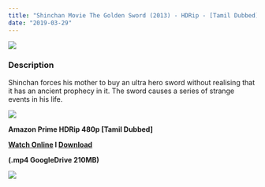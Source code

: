 ```yaml
---
title: "Shinchan Movie The Golden Sword (2013) - HDRip - [Tamil Dubbed] - 200MB"
date: "2019-03-29"
---
```


[![](https://2.bp.blogspot.com/-iIX754yEFjc/XJ2_68K_WOI/AAAAAAAAAYc/9HEVMi-sBZoWdUSHfpiXKj8cD1blZrixgCEwYBhgL/s640/hqdefault.jpg)](https://2.bp.blogspot.com/-iIX754yEFjc/XJ2_68K_WOI/AAAAAAAAAYc/9HEVMi-sBZoWdUSHfpiXKj8cD1blZrixgCEwYBhgL/s1600/hqdefault.jpg)

### Description

Shinchan forces his mother to buy an ultra hero sword without realising that it has an ancient prophecy in it. The sword causes a series of strange events in his life.

[![](https://2.bp.blogspot.com/-fai1ZuUwnbA/XIjy2aT4irI/AAAAAAAAANw/WFW0YRK47_8GLAt3pPBSzBk0GJA6Mk5fgCPcBGAYYCw/s1600/torrborder.gif)](https://2.bp.blogspot.com/-fai1ZuUwnbA/XIjy2aT4irI/AAAAAAAAANw/WFW0YRK47_8GLAt3pPBSzBk0GJA6Mk5fgCPcBGAYYCw/s1600/torrborder.gif)

**Amazon Prime HDRip 480p \[Tamil Dubbed\]**

**[Watch Online](https://toonnetworktamilvideos.blogspot.com/p/shinchan-movie-golden-sword-2013.html) I [Download](https://drive.google.com/file/d/1Ro8mJOKUBxsP_EUICE2v9VUctc8P0efi/preview)**

**(.mp4 GoogleDrive 210MB)**

![](https://2.bp.blogspot.com/-fai1ZuUwnbA/XIjy2aT4irI/AAAAAAAAANw/WFW0YRK47_8GLAt3pPBSzBk0GJA6Mk5fgCPcBGAYYCw/s1600/torrborder.gif)
